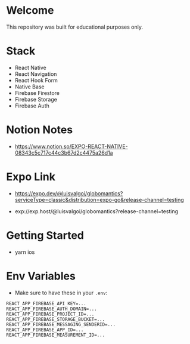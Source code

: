 # Welcome

This repository was built for educational purposes only.


# Stack

- React Native
- React Navigation
- React Hook Form
- Native Base
- Firebase Firestore
- Firebase Storage
- Firebase Auth

# Notion Notes
- https://www.notion.so/EXPO-REACT-NATIVE-08343c5c717c44c3b67d2c4475a26d1a

# Expo Link

- https://expo.dev/@luisvalgoi/globomantics?serviceType=classic&distribution=expo-go&release-channel=testing

- exp://exp.host/@luisvalgoi/globomantics?release-channel=testing

# Getting Started

- yarn ios

# Env Variables

- Make sure to have these in your `.env`:

```
REACT_APP_FIREBASE_API_KEY=...
REACT_APP_FIREBASE_AUTH_DOMAIN=...
REACT_APP_FIREBASE_PROJECT_ID=...
REACT_APP_FIREBASE_STORAGE_BUCKET=...
REACT_APP_FIREBASE_MESSAGING_SENDERID=...
REACT_APP_FIREBASE_APP_ID=...
REACT_APP_FIREBASE_MEASUREMENT_ID=...
```
